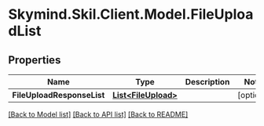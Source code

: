 # Skymind.Skil.Client.Model.FileUploadList
## Properties

Name | Type | Description | Notes
------------ | ------------- | ------------- | -------------
**FileUploadResponseList** | [**List&lt;FileUpload&gt;**](FileUpload.md) |  | [optional] 

[[Back to Model list]](../README.md#documentation-for-models) [[Back to API list]](../README.md#documentation-for-api-endpoints) [[Back to README]](../README.md)

